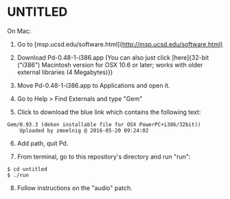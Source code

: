 # UNTITLED

On Mac:

1. Go to [msp.ucsd.edu/software.html]{http://msp.ucsd.edu/software.html}

2. Download Pd-0.48-1-i386.app (You can also just click [here]{32-bit ("i386") Macintosh version for OSX 10.6 or later; works with older external libraries (4 Megabytes)})

3. Move Pd-0.48-1-i386.app to Applications and open it.

4. Go to Help > Find Externals and type "Gem"

5. Click to download the blue link which contains the following text:

```
Gem/0.93.3 (deken installable file for OSX PowerPC+i386/32bit))
	Uploaded by zmoelnig @ 2016-05-20 09:24:02
```

6. Add path, quit Pd.

7. From terminal, go to this repository's directory and run "run":

```
$ cd untitled
$ ./run
```

8. Follow instructions on the "audio" patch.
